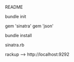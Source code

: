 README

bundle init

gem 'sinatra'
gem 'json'

bundle install

sinatra.rb

rackup
--> http://localhost:9292
